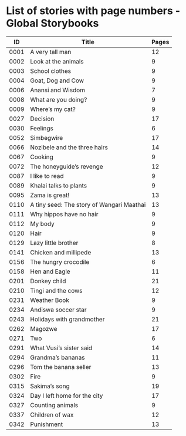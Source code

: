 # List of stories with page numbers - Global Storybooks

ID | Title | Pages
-- | ----- | -----
0001 | A very tall man | 12
0002 | Look at the animals | 9
0003 | School clothes | 9
0004 | Goat, Dog and Cow | 9
0006 | Anansi and Wisdom | 7
0008 | What are you doing? | 9
0009 | Where’s my cat? | 9
0027 | Decision | 17
0030 | Feelings | 6
0052 | Simbegwire | 17
0066 | Nozibele and the three hairs | 14
0067 | Cooking | 9
0072 | The honeyguide’s revenge | 12
0087 | I like to read | 9
0089 | Khalai talks to plants | 9
0095 | Zama is great! | 13
0110 | A tiny seed: The story of Wangari Maathai | 13
0111 | Why hippos have no hair | 9
0112 | My body | 9
0120 | Hair | 9
0129 | Lazy little brother | 8
0141 | Chicken and millipede | 13
0156 | The hungry crocodile | 6
0158 | Hen and Eagle | 11
0201 | Donkey child | 21
0210 | Tingi and the cows | 12
0231 | Weather Book | 9
0234 | Andiswa soccer star | 9
0243 | Holidays with grandmother | 21
0262 | Magozwe | 17
0271 | Two | 6
0291 | What Vusi’s sister said | 14
0294 | Grandma’s bananas | 11
0296 | Tom the banana seller | 13
0302 | Fire | 9
0315 | Sakima’s song | 19
0324 | Day I left home for the city | 17
0327 | Counting animals | 9
0337 | Children of wax | 12
0342 | Punishment | 13
